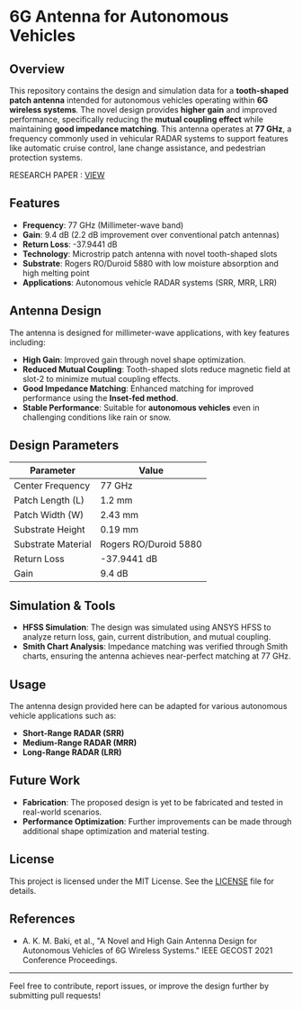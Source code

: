# 6G Antenna for Autonomous Vehicles

## Overview

This repository contains the design and simulation data for a **tooth-shaped patch antenna** intended for autonomous vehicles operating within **6G wireless systems**. The novel design provides **higher gain** and improved performance, specifically reducing the **mutual coupling effect** while maintaining **good impedance matching**. This antenna operates at **77 GHz**, a frequency commonly used in vehicular RADAR systems to support features like automatic cruise control, lane change assistance, and pedestrian protection systems.

RESEARCH PAPER : [VIEW](A_Novel_and_High_Gain_Antenna_Design_for_Autonomous_Vehicles_of_6G_Wireless_Systems (1))

## Features

- **Frequency**: 77 GHz (Millimeter-wave band)
- **Gain**: 9.4 dB (2.2 dB improvement over conventional patch antennas)
- **Return Loss**: -37.9441 dB
- **Technology**: Microstrip patch antenna with novel tooth-shaped slots
- **Substrate**: Rogers RO/Duroid 5880 with low moisture absorption and high melting point
- **Applications**: Autonomous vehicle RADAR systems (SRR, MRR, LRR)

## Antenna Design

The antenna is designed for millimeter-wave applications, with key features including:

- **High Gain**: Improved gain through novel shape optimization.
- **Reduced Mutual Coupling**: Tooth-shaped slots reduce magnetic field at slot-2 to minimize mutual coupling effects.
- **Good Impedance Matching**: Enhanced matching for improved performance using the **Inset-fed method**.
- **Stable Performance**: Suitable for **autonomous vehicles** even in challenging conditions like rain or snow.

## Design Parameters

| Parameter          | Value   |
| ------------------ | ------- |
| Center Frequency   | 77 GHz  |
| Patch Length (L)   | 1.2 mm  |
| Patch Width (W)    | 2.43 mm |
| Substrate Height   | 0.19 mm |
| Substrate Material | Rogers RO/Duroid 5880 |
| Return Loss        | -37.9441 dB |
| Gain               | 9.4 dB  |

## Simulation & Tools

- **HFSS Simulation**: The design was simulated using ANSYS HFSS to analyze return loss, gain, current distribution, and mutual coupling.
- **Smith Chart Analysis**: Impedance matching was verified through Smith charts, ensuring the antenna achieves near-perfect matching at 77 GHz.

## Usage

The antenna design provided here can be adapted for various autonomous vehicle applications such as:

- **Short-Range RADAR (SRR)**
- **Medium-Range RADAR (MRR)**
- **Long-Range RADAR (LRR)**

## Future Work

- **Fabrication**: The proposed design is yet to be fabricated and tested in real-world scenarios.
- **Performance Optimization**: Further improvements can be made through additional shape optimization and material testing.

## License

This project is licensed under the MIT License. See the [LICENSE](LICENSE) file for details.

## References

- A. K. M. Baki, et al., "A Novel and High Gain Antenna Design for Autonomous Vehicles of 6G Wireless Systems." IEEE GECOST 2021 Conference Proceedings. 

---

Feel free to contribute, report issues, or improve the design further by submitting pull requests!
